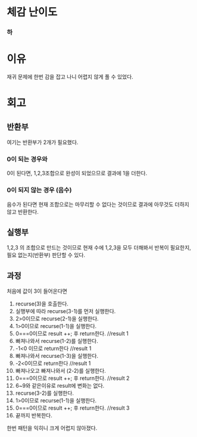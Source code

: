 # 체감 난이도

### 하

# 이유

재귀 문제에 한번 감을 잡고 나니 어렵지 않게 풀 수 있었다.

# 회고

## 반환부

여기는 반환부가 2개가 필요했다.

### 0이 되는 경우와

0이 된다면, 1,2,3조합으로 완성이 되었으므로 결과에 1을 더한다.

### 0이 되지 않는 경우 (음수)

음수가 된다면 현재 조합으로는 마무리할 수 없다는 것이므로
결과에 아무것도 더하지 않고 반환한다.

## 실행부

1,2,3 의 조합으로 만드는 것이므로
현재 수에 1,2,3을 모두 더해봐서 반복이 필요한지, 필요 없는지(반환부) 판단할 수 있다.

## 과정

처음에 값이 3이 들어온다면

1. recurse(3)을 호출한다.
2. 실행부에 따라 recurse(3-1)를 먼저 실행한다.
3. 2>0이므로 recurse(2-1)을 실행한다.
4. 1>0이므로 recurse(1-1)을 실행한다.
5. 0===0이므로 result ++; 후 return한다. //result 1
6. 빠져나와서 recurse(1-2)를 실행한다.
7. -1<0 이므로 return한다 //result 1
8. 빠져나와서 recurse(1-3)을 실행한다.
9. -2<0이므로 return한다 //result 1
10. 빠져나오고 빠져나와서 (2-2)를 실행한다.
11. 0===0이므로 result ++; 후 return한다. //result 2
12. 6~9와 같은이유로 result에 변화는 없다.
13. recurse(3-2)를 실행한다.
14. 1>0이므로 recurse(1-1)을 실행한다.
15. 0===0이므로 result ++; 후 return한다. //result 3
16. 끝까지 반복한다.

한번 패턴을 익히니 크게 어렵지 않아졌다.
